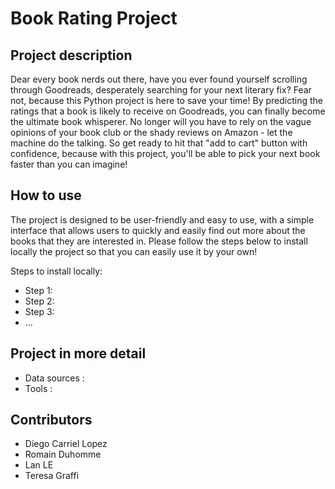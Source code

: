 
# Book Rating Project  


## Project description
Dear every book nerds out there, have you ever found yourself scrolling through Goodreads, desperately searching for your next literary fix?
Fear not, because this Python project is here to save your time! By predicting the ratings that a book is likely to receive on Goodreads, you can finally become the ultimate book whisperer. No longer will you have to rely on the vague opinions of your book club or the shady reviews on Amazon - let the machine do the talking. So get ready to hit that "add to cart" button with confidence, because with this project, you'll be able to pick your next book faster than you can imagine! 

## How to use 

The project is designed to be user-friendly and easy to use, with a simple interface that allows users to quickly and easily find out more about the books that they are interested in.
Please follow the steps below to install locally the project so that you can easily use it by your own!

Steps to install locally:
- Step 1: 
- Step 2:
- Step 3:
- ... 

## Project in more detail
-	Data sources : 
-	Tools : 

## Contributors
- Diego Carriel Lopez
- Romain Duhomme
- Lan LE
- Teresa Graffi
